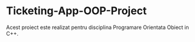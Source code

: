 # Ticketing-App-OOP-Project

Acest proiect este realizat pentru disciplina Programare Orientata Obiect in C++.
